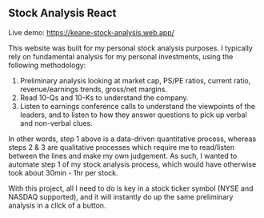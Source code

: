 ## Stock Analysis React

Live demo: https://keane-stock-analysis.web.app/

This website was built for my personal stock analysis purposes. I typically rely on fundamental analysis for my personal investments, using the following methodology:
1. Preliminary analysis looking at market cap, PS/PE ratios, current ratio, revenue/earnings trends, gross/net margins.
2. Read 10-Qs and 10-Ks to understand the company.
3. Listen to earnings conference calls to understand the viewpoints of the leaders, and to listen to how they answer questions to pick up verbal and non-verbal clues.

In other words, step 1 above is a data-driven quantitative process, whereas steps 2 & 3 are qualitative processes which require me to read/listen between the lines and make my own judgement. As such, I wanted to automate step 1 of my stock analysis process, which would have otherwise took about 30min - 1hr per stock.

With this project, all I need to do is key in a stock ticker symbol (NYSE and NASDAQ supported), and it will instantly do up the same preliminary analysis in a click of a button.
